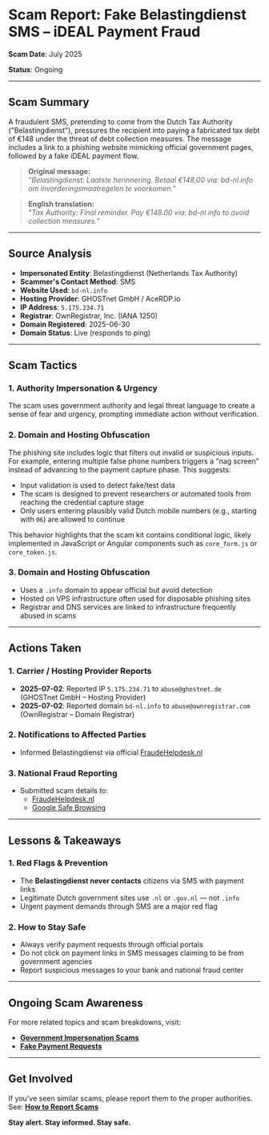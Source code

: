# Scam Report: Fake Belastingdienst SMS – iDEAL Payment Fraud

**Scam Date**: July 2025 

**Status**: Ongoing

---

## Scam Summary  
A fraudulent SMS, pretending to come from the Dutch Tax Authority ("Belastingdienst"), pressures the recipient into paying a fabricated tax debt of €148 under the threat of debt collection measures. The message includes a link to a phishing website mimicking official government pages, followed by a fake iDEAL payment flow.

> **Original message:**  
> *"Belastingdienst: Laatste herinnering. Betaal €148,00 via: bd-nl.info om invorderingsmaatregelen te voorkomen."*  

> **English translation:**  
> *"Tax Authority: Final reminder. Pay €148.00 via: bd-nl.info to avoid collection measures."*

---

## Source Analysis  
- **Impersonated Entity**: Belastingdienst (Netherlands Tax Authority)  
- **Scammer's Contact Method**: SMS  
- **Website Used**: `bd-nl.info`  
- **Hosting Provider**: GHOSTnet GmbH / AceRDP.io  
- **IP Address**: `5.175.234.71`  
- **Registrar**: OwnRegistrar, Inc. (IANA 1250)  
- **Domain Registered**: 2025-06-30  
- **Domain Status**: Live (responds to ping)

---

## Scam Tactics  
### 1. Authority Impersonation & Urgency  
The scam uses government authority and legal threat language to create a sense of fear and urgency, prompting immediate action without verification.

### 2. Domain and Hosting Obfuscation
The phishing site includes logic that filters out invalid or suspicious inputs. For example, entering multiple false phone numbers triggers a "nag screen" instead of advancing to the payment capture phase. This suggests:

- Input validation is used to detect fake/test data
- The scam is designed to prevent researchers or automated tools from reaching the credential capture stage
- Only users entering plausibly valid Dutch mobile numbers (e.g., starting with `06`) are allowed to continue

This behavior highlights that the scam kit contains conditional logic, likely implemented in JavaScript or Angular components such as `core_form.js` or `core_token.js`.

### 3. Domain and Hosting Obfuscation  
- Uses a `.info` domain to appear official but avoid detection  
- Hosted on VPS infrastructure often used for disposable phishing sites  
- Registrar and DNS services are linked to infrastructure frequently abused in scams

---

## Actions Taken  
### 1. Carrier / Hosting Provider Reports  
- **2025-07-02**: Reported IP `5.175.234.71` to `abuse@ghostnet.de` (GHOSTnet GmbH – Hosting Provider)  
- **2025-07-02**: Reported domain `bd-nl.info` to `abuse@ownregistrar.com` (OwnRegistrar – Domain Registrar)

### 2. Notifications to Affected Parties  
- Informed Belastingdienst via official [FraudeHelpdesk.nl](https://www.fraudehelpdesk.nl/contact/)

### 3. National Fraud Reporting  
- Submitted scam details to:
  - [FraudeHelpdesk.nl](https://www.fraudehelpdesk.nl/)
  - [Google Safe Browsing](https://safebrowsing.google.com/safebrowsing/report_phish/)

---

## Lessons & Takeaways  
### 1. Red Flags & Prevention  
- The **Belastingdienst never contacts** citizens via SMS with payment links  
- Legitimate Dutch government sites use `.nl` or `.gov.nl` — not `.info`  
- Urgent payment demands through SMS are a major red flag  

### 2. How to Stay Safe  
- Always verify payment requests through official portals  
- Do not click on payment links in SMS messages claiming to be from government agencies  
- Report suspicious messages to your bank and national fraud center  

---

## Ongoing Scam Awareness  
For more related topics and scam breakdowns, visit:  
- [**Government Impersonation Scams**](../General/GovernmentImpersonation.md)  
- [**Fake Payment Requests**](../General/FakePayments.md)

---

## Get Involved  
If you've seen similar scams, please report them to the proper authorities.  
See: [**How to Report Scams**](../General/GetInvolved.md)

**Stay alert. Stay informed. Stay safe.**
